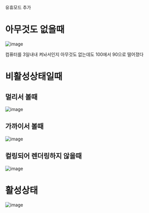 
유휴모드 추가


# 아무것도 없을때
<img alt="image" src="https://github.com/user-attachments/assets/9607b490-000b-4fff-acc6-c96f1edfb41c" />

컴퓨터를 3일내내 켜놔서인지 아무것도 없는데도 100에서 90으로 떨어졌다

# 비활성상태일때


## 멀리서 볼때
<img alt="image" src="https://github.com/user-attachments/assets/72c2a926-85a3-4602-9cf9-7ec5bc81cc3e" />




## 가까이서 볼때 
<img alt="image" src="https://github.com/user-attachments/assets/b91738a7-f424-41e6-822e-4e7e68c64060" />


## 컬링되어 렌더링하지 않을때

<img alt="image" src="https://github.com/user-attachments/assets/192938d2-c3b5-4449-a8d6-c3830e1752f7" />



# 활성상태
<img alt="image" src="https://github.com/user-attachments/assets/bcd2ec83-061f-4af9-b27e-51ba0e4037eb" />
